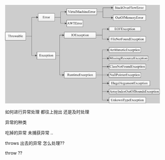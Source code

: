 ![](exception_files/1.png)

[](https://www.zhihu.com/question/28254987)


如何进行异常处理
都往上抛出 还是及时处理

异常的种类

吃掉的异常 未捕获异常 .. 


throws 出去的异常 怎么处理??

throw ??